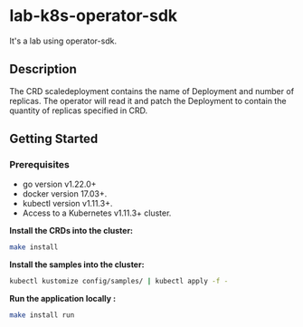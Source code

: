 # lab-k8s-operator-sdk
It's a lab using operator-sdk.

## Description

The CRD scaledeployment contains the name of Deployment and number of replicas. The operator will read it and patch the Deployment to contain the quantity of replicas specified in CRD.

## Getting Started

### Prerequisites
- go version v1.22.0+
- docker version 17.03+.
- kubectl version v1.11.3+.
- Access to a Kubernetes v1.11.3+ cluster.

**Install the CRDs into the cluster:**

```sh
make install
```

**Install the samples into the cluster:**

```sh
kubectl kustomize config/samples/ | kubectl apply -f -
```

**Run the application locally :**

```sh
make install run
```
